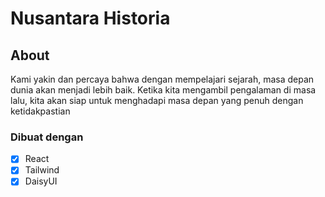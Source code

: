 # Nusantara Historia

## About

Kami yakin dan percaya bahwa dengan mempelajari sejarah, masa depan dunia akan menjadi lebih baik. Ketika kita mengambil pengalaman di masa lalu, kita akan siap untuk menghadapi masa depan yang penuh dengan ketidakpastian

### Dibuat dengan

- [x] React
- [x] Tailwind
- [x] DaisyUI
